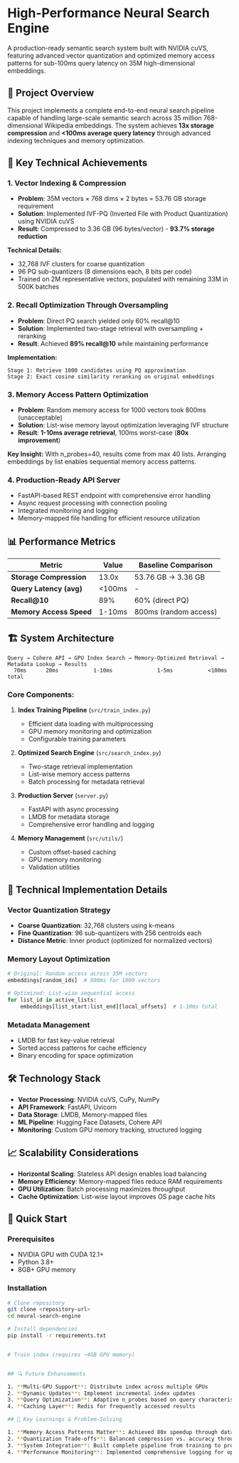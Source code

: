 # High-Performance Neural Search Engine

A production-ready semantic search system built with NVIDIA cuVS, featuring advanced vector quantization and optimized memory access patterns for sub-100ms query latency on 35M high-dimensional embeddings.

## 🎯 Project Overview

This project implements a complete end-to-end neural search pipeline capable of handling large-scale semantic search across 35 million 768-dimensional Wikipedia embeddings. The system achieves **13x storage compression** and **<100ms average query latency** through advanced indexing techniques and memory optimization.

## 🚀 Key Technical Achievements

### **1. Vector Indexing & Compression**
- **Problem**: 35M vectors × 768 dims × 2 bytes = 53.76 GB storage requirement
- **Solution**: Implemented IVF-PQ (Inverted File with Product Quantization) using NVIDIA cuVS
- **Result**: Compressed to 3.36 GB (96 bytes/vector) - **93.7% storage reduction**

**Technical Details:**
- 32,768 IVF clusters for coarse quantization
- 96 PQ sub-quantizers (8 dimensions each, 8 bits per code)
- Trained on 2M representative vectors, populated with remaining 33M in 500K batches

### **2. Recall Optimization Through Oversampling**
- **Problem**: Direct PQ search yielded only 60% recall@10
- **Solution**: Implemented two-stage retrieval with oversampling + reranking
- **Result**: Achieved **89% recall@10** while maintaining performance

**Implementation:**
```
Stage 1: Retrieve 1000 candidates using PQ approximation
Stage 2: Exact cosine similarity reranking on original embeddings
```

### **3. Memory Access Pattern Optimization**
- **Problem**: Random memory access for 1000 vectors took 800ms (unacceptable)
- **Solution**: List-wise memory layout optimization leveraging IVF structure
- **Result**: **1-10ms average retrieval**, 100ms worst-case (**80x improvement**)

**Key Insight:** With n_probes=40, results come from max 40 lists. Arranging embeddings by list enables sequential memory access patterns.

### **4. Production-Ready API Server**
- FastAPI-based REST endpoint with comprehensive error handling
- Async request processing with connection pooling
- Integrated monitoring and logging
- Memory-mapped file handling for efficient resource utilization

## 📊 Performance Metrics

| Metric | Value | Baseline Comparison |
|--------|-------|-------------------|
| **Storage Compression** | 13.0x | 53.76 GB → 3.36 GB |
| **Query Latency (avg)** | <100ms | - |
| **Recall@10** | 89% | 60% (direct PQ) |
| **Memory Access Speed** | 1-10ms | 800ms (random access) |

## 🏗️ System Architecture

```
Query → Cohere API → GPU Index Search → Memory-Optimized Retrieval → Metadata Lookup → Results
  70ms      20ms           1-10ms              1-5ms           <100ms total
```

### **Core Components:**

1. **Index Training Pipeline** (`src/train_index.py`)
   - Efficient data loading with multiprocessing
   - GPU memory monitoring and optimization
   - Configurable training parameters

2. **Optimized Search Engine** (`src/search_index.py`)
   - Two-stage retrieval implementation
   - List-wise memory access patterns
   - Batch processing for metadata retrieval

3. **Production Server** (`server.py`)
   - FastAPI with async processing
   - LMDB for metadata storage
   - Comprehensive error handling and logging

4. **Memory Management** (`src/utils/`)
   - Custom offset-based caching
   - GPU memory monitoring
   - Validation utilities

## 🔧 Technical Implementation Details

### **Vector Quantization Strategy**
- **Coarse Quantization**: 32,768 clusters using k-means
- **Fine Quantization**: 96 sub-quantizers with 256 centroids each
- **Distance Metric**: Inner product (optimized for normalized vectors)

### **Memory Layout Optimization**
```python
# Original: Random access across 35M vectors
embeddings[random_ids]  # 800ms for 1000 vectors

# Optimized: List-wise sequential access
for list_id in active_lists:
    embeddings[list_start:list_end][local_offsets]  # 1-10ms total
```

### **Metadata Management**
- LMDB for fast key-value retrieval
- Sorted access patterns for cache efficiency
- Binary encoding for space optimization

## 🛠️ Technology Stack

- **Vector Processing**: NVIDIA cuVS, CuPy, NumPy
- **API Framework**: FastAPI, Uvicorn
- **Data Storage**: LMDB, Memory-mapped files
- **ML Pipeline**: Hugging Face Datasets, Cohere API
- **Monitoring**: Custom GPU memory tracking, structured logging

## 📈 Scalability Considerations

- **Horizontal Scaling**: Stateless API design enables load balancing
- **Memory Efficiency**: Memory-mapped files reduce RAM requirements
- **GPU Utilization**: Batch processing maximizes throughput
- **Cache Optimization**: List-wise layout improves OS page cache hits

## 🚀 Quick Start

### **Prerequisites**
- NVIDIA GPU with CUDA 12.1+
- Python 3.8+
- 8GB+ GPU memory

### **Installation**
```bash
# Clone repository
git clone <repository-url>
cd neural-search-engine

# Install dependencies
pip install -r requirements.txt


# Train index (requires ~4GB GPU memory)


## 🔍 Future Enhancements

1. **Multi-GPU Support**: Distribute index across multiple GPUs
2. **Dynamic Updates**: Implement incremental index updates
3. **Query Optimization**: Adaptive n_probes based on query characteristics
4. **Caching Layer**: Redis for frequently accessed results

## 📝 Key Learnings & Problem-Solving

1. **Memory Access Patterns Matter**: Achieved 80x speedup through data layout optimization
2. **Quantization Trade-offs**: Balanced compression vs. accuracy through two-stage retrieval
3. **System Integration**: Built complete pipeline from training to production deployment
4. **Performance Monitoring**: Implemented comprehensive logging for optimization insights

